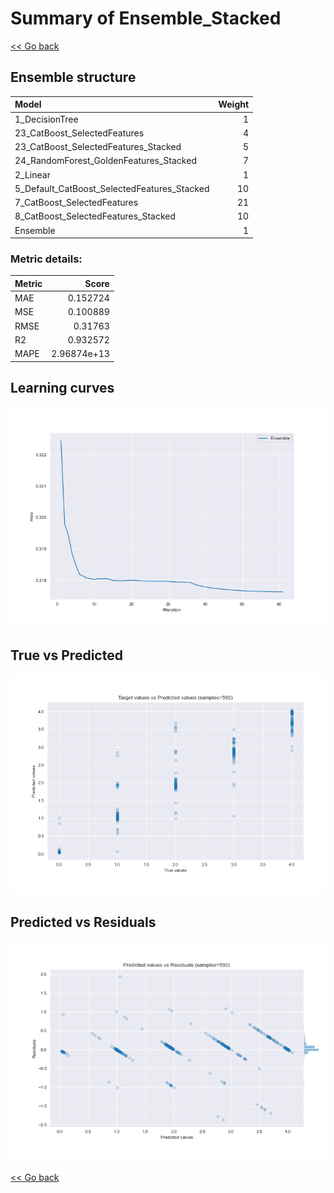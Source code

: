 # Summary of Ensemble_Stacked

[<< Go back](../README.md)


## Ensemble structure
| Model                                       |   Weight |
|:--------------------------------------------|---------:|
| 1_DecisionTree                              |        1 |
| 23_CatBoost_SelectedFeatures                |        4 |
| 23_CatBoost_SelectedFeatures_Stacked        |        5 |
| 24_RandomForest_GoldenFeatures_Stacked      |        7 |
| 2_Linear                                    |        1 |
| 5_Default_CatBoost_SelectedFeatures_Stacked |       10 |
| 7_CatBoost_SelectedFeatures                 |       21 |
| 8_CatBoost_SelectedFeatures_Stacked         |       10 |
| Ensemble                                    |        1 |

### Metric details:
| Metric   |       Score |
|:---------|------------:|
| MAE      | 0.152724    |
| MSE      | 0.100889    |
| RMSE     | 0.31763     |
| R2       | 0.932572    |
| MAPE     | 2.96874e+13 |



## Learning curves
![Learning curves](learning_curves.png)
## True vs Predicted

![True vs Predicted](true_vs_predicted.png)


## Predicted vs Residuals

![Predicted vs Residuals](predicted_vs_residuals.png)



[<< Go back](../README.md)

